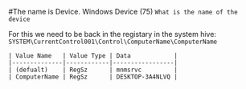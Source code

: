 #The name is Device. Windows Device (75)
`What is the name of the device`

For this we need to be back in the registary in the system hive:
`SYSTEM\CurrentControl001\Control\ComputerName\ComputerName`
```
| Value Name   | Value Type | Data            |
|--------------|------------|-----------------|
| (defualt)    | RegSz      | mnmsrvc         |
| ComputerName | RegSz      | DESKTOP-3A4NLVQ |
```
